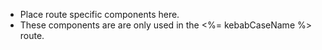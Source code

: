 - Place route specific components here.
- These components are are only used in the <%= kebabCaseName %> route.
